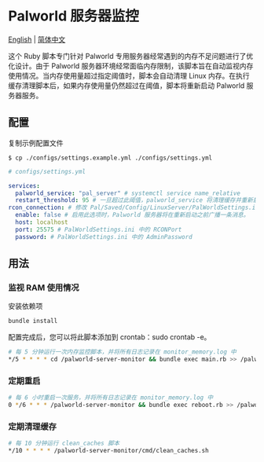 # Palworld 服务器监控

[English](README.md) | [简体中文](README.zh-cn.md)

这个 Ruby 脚本专门针对 Palworld 专用服务器经常遇到的内存不足问题进行了优化设计。由于 Palworld 服务器环境经常面临内存限制，该脚本旨在自动监视内存使用情况。当内存使用量超过指定阈值时，脚本会自动清理 Linux 内存。在执行缓存清理脚本后，如果内存使用量仍然超过在阈值，脚本将重新启动 Palworld 服务器服务。

## 配置

复制示例配置文件

    $ cp ./configs/settings.example.yml ./configs/settings.yml

```yaml
# configs/settings.yml

services:
  palworld_service: "pal_server" # systemctl service name_relative
  restart_threshold: 95 # 一旦超过此阈值，palworld_service 将清理缓存并重新启动
rcon_connection: # 修改 Pal/Saved/Config/LinuxServer/PalWorldSettings.ini 以启用 rcon
  enable: false # 启用此选项时，Palworld 服务器将在重新启动之前广播一条消息。
  host: localhost
  port: 25575 # PalWorldSettings.ini 中的 RCONPort
  password: # PalWorldSettings.ini 中的 AdminPassword
```

## 用法

### 监视 RAM 使用情况

安装依赖项
```bash
bundle install
```

配置完成后，您可以将此脚本添加到 crontab：sudo crontab -e。

```bash
# 每 5 分钟运行一次内存监控脚本，并将所有日志记录在 monitor_memory.log 中
*/5 * * * * cd /palworld-server-monitor && bundle exec main.rb >> /palworld-server-monitor/logs/monitor_memory.log 2>&1
```

### 定期重启

```bash
# 每 6 小时重启一次服务，并将所有日志记录在 monitor_memory.log 中
0 */6 * * * /palworld-server-monitor && bundle exec reboot.rb >> /palworld-server-monitor/logs/monitor_memory.log 2>&1
```

### 定期清理缓存

```bash
# 每 10 分钟运行 clean_caches 脚本
*/10 * * * * /palworld-server-monitor/cmd/clean_caches.sh
```
